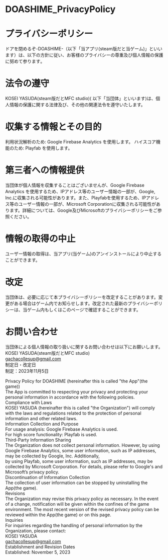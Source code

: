 # DOASHIME_PrivacyPolicy

# プライバシーポリシー 
ドアを閉めるぞ-DOASHIME-（以下「当アプリ(steam版だと当ゲーム)」といいます）は、以下の方針に従い、お客様のプライバシーの尊重及び個人情報の保護に努めて参ります｡
# 法令の遵守
KOSEI YASUDA(steam版だとMFC studio)( 以下「当団体」といいます)は、個人情報の保護に関する法律及び、その他の関連法令を遵守いたします。
# 収集する情報とその目的 
利用状況解析のため: Google Firebase Analytics を使用します。 
ハイスコア機能のため: Playfab を使用します。 
# 第三者への情報提供 
当団体が個人情報を収集することはございませんが、Google Firebase Analytics を使用するため、IPアドレス等のユーザー情報の一部が、Google, Inc.に収集される可能性があります。また、Playfabを使用するため、IPアドレス等のユーザー情報の一部が、Microsoft Corporationに収集される可能性があります。詳細については、Google及びMicrosoftのプライバシーポリシーをご参照ください。
# 情報の取得の中止 
ユーザー情報の取得は、当アプリ(当ゲーム)のアンインストールにより中止することができます。 
# 改定 
当団体は、必要に応じて本プライバシーポリシーを改定することがあります。変更がある場合はゲーム内でお知らせします。改定された最新のプライバシーポリシーは、当ゲーム内もしくはこのページで確認することができます。 
# お問い合わせ
当団体による個人情報の取り扱いに関するお問い合わせは以下にお願いします。  
KOSEI YASUDA(steam版だとMFC studio)  
gachacollesup@gmail.com  
制定日・改定日   
制定：2023年11月5日  

Privacy Policy for DOASHIME (hereinafter this is called "the App"(the game))  
The App is committed to respecting your privacy and protecting your personal information in accordance with the following policies.  
Compliance with Laws  
KOSEI YASUDA (hereinafter this is called "the Organization") will comply with the laws and regulations related to the protection of personal information and other related laws.  
Information Collection and Purpose  
For usage analysis: Google Firebase Analytics is used.  
For high score functionality: Playfab is used.  
Third-Party Information Sharing  
The Organization does not collect personal information. However, by using Google Firebase Analytics, some user information, such as IP addresses, may be collected by Google, Inc. Additionally,  
 by using Playfab, some user information, such as IP addresses, may be collected by Microsoft Corporation. For details, please refer to Google's and Microsoft’s privacy policy.  
Discontinuation of Information Collection  
The collection of user information can be stopped by uninstalling the App(the game).  
Revisions  
The Organization may revise this privacy policy as necessary. In the event of a change, notification will be given within the confines of the game environment. The most recent version of the revised privacy policy can be reviewed within the App(the game) or on this page.  
Inquiries  
For inquiries regarding the handling of personal information by the Organization, please contact:  
KOSEI YASUDA  
gachacollesup@gmail.com  
Establishment and Revision Dates  
Established: November 5, 2023  

